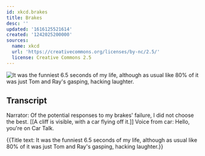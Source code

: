 ```yaml
---
id: xkcd.brakes
title: Brakes
desc: ''
updated: '1616125521614'
created: '1242025200000'
sources:
  name: xkcd
  url: 'https://creativecommons.org/licenses/by-nc/2.5/'
  license: Creative Commons 2.5
---
```

![It was the funniest 6.5 seconds of my life, although as usual like 80% of it was just Tom and Ray's gasping, hacking laughter.](https://imgs.xkcd.com/comics/brakes.png)

## Transcript
Narrator: Of the potential responses to my brakes' failure, I did not choose the best.
[[A cliff is visible, with a car flying off it.]]
Voice from car: Hello, you're on Car Talk.

{{Title text: It was the funniest 6.5 seconds of my life, although as usual like 80% of it was just Tom and Ray's gasping, hacking laughter.}}
